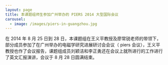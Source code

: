 ```yaml
---
layout: page
title: 本课题组师生参加广州举办的 PIERS 2014 大型国际会议 
carousel: 
  - image: /images/piers-in-guangzhou.jpg
---
```


在 2014 年 8 月 25 日到 28 日，本课题组在王义平教授及廖常锐老师的带领下，部分成员参加了在广州举办的电磁学研究进展研讨会会议（ piers 会议），王义平教授也作了会议报告，课题组成员刘颖洁和李正勇还在会议上就所进行的工作进行了英文汇报演讲，会议于 8 月 28 日圆满结束。 